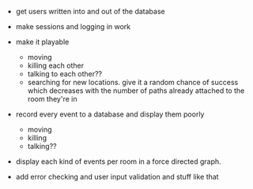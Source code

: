 - get users written into and out of the database

- make sessions and logging in work

- make it playable
  - moving
  - killing each other
  - talking to each other??
  - searching for new locations. give it a random chance of success which
    decreases with the number of paths already attached to the room they're in

- record every event to a database and display them poorly
  - moving
  - killing
  - talking??

- display each kind of events per room in a force directed graph.

- add error checking and user input validation and stuff like that
